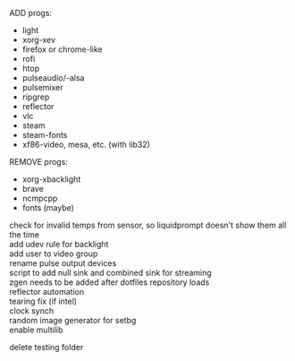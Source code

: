 ADD progs:
- light 
- xorg-xev
- firefox or chrome-like
- rofi
- htop
- pulseaudio/-alsa
- pulsemixer
- ripgrep
- reflector
- vlc
- steam
- steam-fonts
- xf86-video, mesa, etc. (with lib32)

REMOVE progs:  
- xorg-xbacklight
- brave
- ncmpcpp
- fonts (maybe)

check for invalid temps from sensor, so liquidprompt doesn't show them all the time  
add udev rule for backlight  
add user to video group  
rename pulse output devices  
script to add null sink and combined sink for streaming  
zgen needs to be added after dotfiles repository loads  
reflector automation  
tearing fix (if intel)   
clock synch  
random image generator for setbg  
enable multilib

delete testing folder
